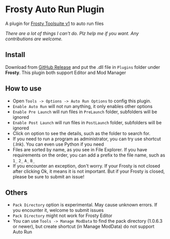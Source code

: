 # Frosty Auto Run Plugin
A plugin for [Frosty Toolsuite v1](https://github.com/CadeEvs/FrostyToolsuite) to auto run files

*There are a lot of things I can't do. Plz help me if you want. Any contributions are welcome.*

## Install
Download from [GitHub Release](https://github.com/shoushou1106/FrostyAutoRunPlugin/releases) and put the .dll file in `Plugins` folder under **Frosty**. This plugin both support Editor and Mod Manager

## How to use
- Open `Tools -> Options -> Auto Run Options` to config this plugin.
- `Enable Auto Run` will not run anything, it only enables other options
- `Enable Pre Launch` will run files in `PreLaunch` folder, subfolders will be ignored
- `Enable Post Launch` will run files in `PostLaunch` folder, subfolders will be ignored
- Click on option to see the details, such as the folder to search for.
- If you need to run a program as administrator, you can try use shortcut (.lnk). You can even use Python if you need
- Files are sorted by name, as you see in File Explorer. If you have requirements on the order, you can add a prefix to the file name, such as `1_` `2_` `A_` `B_`
- If you encounter an exception, don't worry. If your Frosty is not closed after clicking Ok, it means it is not important. But if your Frosty is closed, please be sure to submit an issue!

## Others
- `Pack Directory` option is experimental. May cause unknown errors. If you encounter it, welcome to submit issues
- `Pack Directory` might not work for Frosty Editor
- You can use `Tools -> Manage ModData` to find the pack directory (1.0.6.3 or newer), but create shortcut (in Manage ModData) do not support Auto Run
